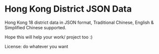 # Hong Kong District JSON Data

Hong Kong 18 district data in JSON format, Traditional Chinese, English & Simplified Chinese supported.

Hope this will help your work/ project too :)

License: do whatever you want
